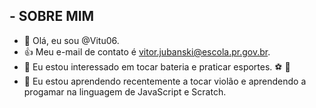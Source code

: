 
## - SOBRE MIM

- 👋 Olá, eu sou @Vitu06.
- 👍 Meu e-mail de contato é vitor.jubanski@escola.pr.gov.br.
- 👀 Eu estou interessado em tocar bateria e praticar esportes. ⚽ 🥁
- 🌱 Eu estou aprendendo recentemente a tocar violão e aprendendo a progamar na linguagem de JavaScript e Scratch. 
